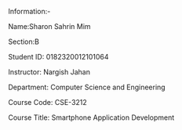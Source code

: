 Information:-

Name:Sharon Sahrin Mim

Section:B

Student ID: 0182320012101064

Instructor: Nargish Jahan

Department: Computer Science and Engineering

Course Code: CSE-3212

Course Title: Smartphone Application Development